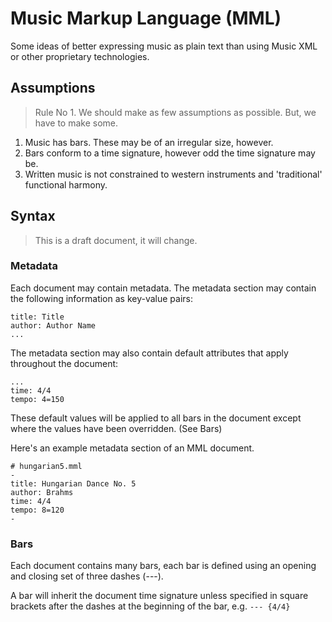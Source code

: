 Music Markup Language (MML)
========

Some ideas of better expressing music as plain text than using Music XML or other proprietary technologies.

## Assumptions

> Rule No 1. We should make as few assumptions as possible. But, we have to make some.

1. Music has bars. These may be of an irregular size, however.
1. Bars conform to a time signature, however odd the time signature may be.
1. Written music is not constrained to western instruments and 'traditional' functional harmony.

## Syntax

> This is a draft document, it will change.

### Metadata

Each document may contain metadata. The metadata section may contain the following information as key-value pairs:

    title: Title
    author: Author Name
    ...

The metadata section may also contain default attributes that apply throughout the document:

    ...
    time: 4/4
    tempo: 4=150

These default values will be applied to all bars in the document except where the values have been overridden. (See Bars)

Here's an example metadata section of an MML document.

	# hungarian5.mml
    -
    title: Hungarian Dance No. 5
    author: Brahms
    time: 4/4
    tempo: 8=120
    -

### Bars

Each document contains many bars, each bar is defined using an opening and closing set of three dashes (---).

A bar will inherit the document time signature unless specified in square brackets after the dashes at the beginning of the bar, e.g. `--- {4/4}`